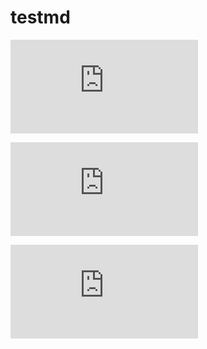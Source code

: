 # testmd

![example](http://www.sciweavers.org/tex2img.php?eq=%20%5Cfrac%7B%20%5Csqrt%5Bn%5D%7Ba%C2%B7b%7D%7D%7B%20%5Cfrac%7B%5Cpartial%5Enf%7D%7B%5Cpartial%20x%5En%7D%20%7D%20&bc=White&fc=Black&im=png&fs=12&ff=arev&edit=0)

![img](http://www.sciweavers.org/tex2img.php?eq=%20%5Cfrac%7B%20%5Csqrt%5Bn%5D%7Ba%C2%B7b%7D%7D%7B%20%5Cfrac%7B%5Cpartial%5Enf%7D%7B%5Cpartial%20x%5En%7D%20%7D%20&bc=White&fc=Black&im=png&fs=12&ff=arev&edit=0)

![test](http://latex.codecogs.com/gif.latex?1+sin(x))
